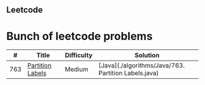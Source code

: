 ## Leetcode
# Bunch of leetcode problems


| # | Title | Difficulty | Solution |
|---| ----- | ---------- | -------- |
|763|[Partition Labels](https://leetcode.com/problems/partition-labels)|Medium|[Java](./algorithms/Java/763. Partition Labels.java)|

